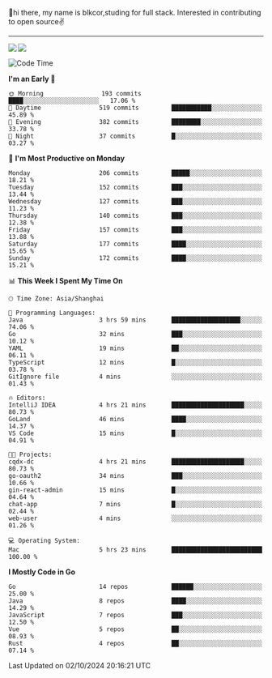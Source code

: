 👋hi there, my name is blkcor,studing for full stack.
Interested in contributing to open source✌️

<hr/>

![](https://github-readme-stats.vercel.app/api?username=blkcor)
<a href="https://github.com/blkcor/github-readme-stats">
    <img align="left" src="https://github-readme-stats.vercel.app/api/top-langs/?username=blkcor&hide=jupyter%20notebook,shaderlab,tex,c%23&langs_count=9" />
</a>


<!--START_SECTION:waka-->
![Code Time](http://img.shields.io/badge/Code%20Time-1%2C356%20hrs%2022%20mins-blue)

**I'm an Early 🐤** 

```text
🌞 Morning                193 commits         ████░░░░░░░░░░░░░░░░░░░░░   17.06 % 
🌆 Daytime                519 commits         ███████████░░░░░░░░░░░░░░   45.89 % 
🌃 Evening                382 commits         ████████░░░░░░░░░░░░░░░░░   33.78 % 
🌙 Night                  37 commits          █░░░░░░░░░░░░░░░░░░░░░░░░   03.27 % 
```
📅 **I'm Most Productive on Monday** 

```text
Monday                   206 commits         █████░░░░░░░░░░░░░░░░░░░░   18.21 % 
Tuesday                  152 commits         ███░░░░░░░░░░░░░░░░░░░░░░   13.44 % 
Wednesday                127 commits         ███░░░░░░░░░░░░░░░░░░░░░░   11.23 % 
Thursday                 140 commits         ███░░░░░░░░░░░░░░░░░░░░░░   12.38 % 
Friday                   157 commits         ███░░░░░░░░░░░░░░░░░░░░░░   13.88 % 
Saturday                 177 commits         ████░░░░░░░░░░░░░░░░░░░░░   15.65 % 
Sunday                   172 commits         ████░░░░░░░░░░░░░░░░░░░░░   15.21 % 
```


📊 **This Week I Spent My Time On** 

```text
🕑︎ Time Zone: Asia/Shanghai

💬 Programming Languages: 
Java                     3 hrs 59 mins       ███████████████████░░░░░░   74.06 % 
Go                       32 mins             ███░░░░░░░░░░░░░░░░░░░░░░   10.12 % 
YAML                     19 mins             ██░░░░░░░░░░░░░░░░░░░░░░░   06.11 % 
TypeScript               12 mins             █░░░░░░░░░░░░░░░░░░░░░░░░   03.78 % 
GitIgnore file           4 mins              ░░░░░░░░░░░░░░░░░░░░░░░░░   01.43 % 

🔥 Editors: 
IntelliJ IDEA            4 hrs 21 mins       ████████████████████░░░░░   80.73 % 
GoLand                   46 mins             ████░░░░░░░░░░░░░░░░░░░░░   14.37 % 
VS Code                  15 mins             █░░░░░░░░░░░░░░░░░░░░░░░░   04.91 % 

🐱‍💻 Projects: 
cqdx-dc                  4 hrs 21 mins       ████████████████████░░░░░   80.73 % 
go-oauth2                34 mins             ███░░░░░░░░░░░░░░░░░░░░░░   10.66 % 
gin-react-admin          15 mins             █░░░░░░░░░░░░░░░░░░░░░░░░   04.64 % 
chat-app                 7 mins              █░░░░░░░░░░░░░░░░░░░░░░░░   02.44 % 
web-user                 4 mins              ░░░░░░░░░░░░░░░░░░░░░░░░░   01.26 % 

💻 Operating System: 
Mac                      5 hrs 23 mins       █████████████████████████   100.00 % 
```

**I Mostly Code in Go** 

```text
Go                       14 repos            ██████░░░░░░░░░░░░░░░░░░░   25.00 % 
Java                     8 repos             ████░░░░░░░░░░░░░░░░░░░░░   14.29 % 
JavaScript               7 repos             ███░░░░░░░░░░░░░░░░░░░░░░   12.50 % 
Vue                      5 repos             ██░░░░░░░░░░░░░░░░░░░░░░░   08.93 % 
Rust                     4 repos             ██░░░░░░░░░░░░░░░░░░░░░░░   07.14 % 
```




 Last Updated on 02/10/2024 20:16:21 UTC
<!--END_SECTION:waka-->


